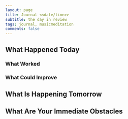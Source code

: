 ```yaml
---
layout: page
title: Journal <<date/time>>
subtitle: the day in review
tags: journal, musicmeditation
comments: false
---
```


## What Happened Today


### What Worked


### What Could Improve


## What Is Happening Tomorrow


## What Are Your Immediate Obstacles
